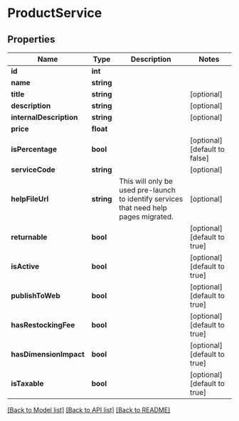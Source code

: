 # ProductService

## Properties
Name | Type | Description | Notes
------------ | ------------- | ------------- | -------------
**id** | **int** |  | 
**name** | **string** |  | 
**title** | **string** |  | [optional] 
**description** | **string** |  | [optional] 
**internalDescription** | **string** |  | [optional] 
**price** | **float** |  | 
**isPercentage** | **bool** |  | [optional] [default to false]
**serviceCode** | **string** |  | [optional] 
**helpFileUrl** | **string** | This will only be used pre-launch to identify services that need help pages migrated. | [optional] 
**returnable** | **bool** |  | [optional] [default to true]
**isActive** | **bool** |  | [optional] [default to true]
**publishToWeb** | **bool** |  | [optional] [default to true]
**hasRestockingFee** | **bool** |  | [optional] [default to true]
**hasDimensionImpact** | **bool** |  | [optional] [default to true]
**isTaxable** | **bool** |  | [optional] [default to true]

[[Back to Model list]](../../README.md#documentation-for-models) [[Back to API list]](../../README.md#documentation-for-api-endpoints) [[Back to README]](../../README.md)

